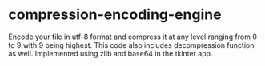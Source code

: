 # compression-encoding-engine
Encode your file in utf-8 format and compress it at any level ranging from 0 to 9 with 9 being highest.
This code also includes decompression function as well.
Implemented using zlib and base64 in the tkinter app.
